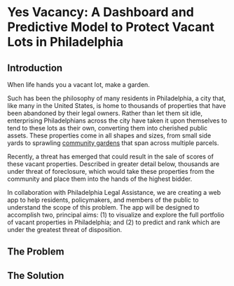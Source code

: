 # Yes Vacancy: A Dashboard and Predictive Model to Protect Vacant Lots in Philadelphia

## Introduction

When life hands you a vacant lot, make a garden. 


Such has been the philosophy of many residents in Philadelphia, a city that, like many in the United States, is home to thousands of properties that have been abandoned by their legal owners. Rather than let them sit idle, enterprising Philadelphians across the city have taken it upon themselves to tend to these lots as their own, converting them into cherished public assets. These properties come in all shapes and sizes, from small side yards to sprawling [community gardens](https://iglesiasgardens.com/) that span across multiple parcels.


Recently, a threat has emerged that could result in the sale of scores of these vacant properties. Described in greater detail below, thousands are under threat of foreclosure, which would take these properties from the community and place them into the hands of the highest bidder.


In collaboration with Philadelphia Legal Assistance, we are creating a web app to help residents, policymakers, and members of the public to understand the scope of this problem. The app will be designed to accomplish two, principal aims: (1) to visualize and explore the full portfolio of vacant properties in Philadelphia; and (2) to predict and rank which are under the greatest threat of disposition.

## The Problem

## The Solution
